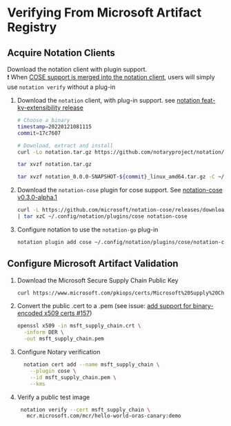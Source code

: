 # Verifying From Microsoft Artifact Registry

## Acquire Notation Clients

Download the notation client with plugin support.  
  ❗ When [COSE support is merged into the notation client](https://github.com/notaryproject/notation/issues/163), users will simply use `notation verify` without a plug-in

1. Download the `notation` client, with plug-in support. see [notation feat-kv-extensibility release](https://github.com/notaryproject/notation/releases/tag/feat-kv-extensibility)

    ```bash
    # Choose a binary
    timestamp=20220121081115
    commit=17c7607

    # Download, extract and install
    curl -Lo notation.tar.gz https://github.com/notaryproject/notation/releases/download/feat-kv-extensibility/notation-feat-kv-extensibility-$timestamp-$commit.tar.gz

    tar xvzf notation.tar.gz

    tar xvzf notation_0.0.0-SNAPSHOT-${commit}_linux_amd64.tar.gz -C ~/bin notation
    ```

2. Download the `notation-cose` plugin for cose support. See [notation-cose v0.3.0-alpha.1](https://github.com/microsoft/notation-cose/releases/tag/v0.3.0-alpha.1)

    ```bash
    curl -L https://github.com/microsoft/notation-cose/releases/download/v0.3.0-alpha.1/notation-cose_0.3.0-alpha.1_Linux_amd64.tar.gz \
    | tar xzC ~/.config/notation/plugins/cose notation-cose
    ```

3. Configure notation to use the `notation-go` plug-in

    ```bash
    notation plugin add cose ~/.config/notation/plugins/cose/notation-cose
    ```

## Configure Microsoft Artifact Validation

1. Download the Microsoft Secure Supply Chain Public Key
    ```bash
    curl https://www.microsoft.com/pkiops/certs/Microsoft%20Supply%20Chain%20RSA%20Root%20CA%202022.crt --output msft_supply_chain.crt
    ```

1. Convert the public .cert to a .pem (see issue: [add support for binary-encoded x509 certs #157](https://github.com/notaryproject/notation/issues/157))

    ```bash
    openssl x509 -in msft_supply_chain.crt \
      -inform DER \
      -out msft_supply_chain.pem
    ```

1. Configure Notary verification

    ```bash
      notation cert add --name msft_supply_chain \
        --plugin cose \
        --id msft_supply_chain.pem \
        --kms
    ```

1. Verify a public test image

    ```bash
     notation verify --cert msft_supply_chain \
       mcr.microsoft.com/mcr/hello-world-oras-canary:demo
    ```
